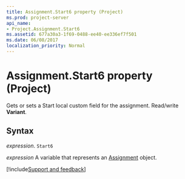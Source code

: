 ```yaml
---
title: Assignment.Start6 property (Project)
ms.prod: project-server
api_name:
- Project.Assignment.Start6
ms.assetid: 677a30a3-1f69-0488-ee40-ee336ef7f501
ms.date: 06/08/2017
localization_priority: Normal
---
```



# Assignment.Start6 property (Project)

Gets or sets a Start local custom field for the assignment. Read/write  **Variant**.


## Syntax

_expression_. `Start6`

_expression_ A variable that represents an [Assignment](./Project.Assignment.md) object.

[!include[Support and feedback](~/includes/feedback-boilerplate.md)]